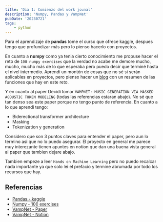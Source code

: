 ```yaml
---
title: 'Dia 1: Comienzo del work jounal'
description: 'Numpy, Pandas y VampNet'
pubDate: '20230721'
tags:
    - python
---
```



Para el aprendizaje de **pandas** tome el curso que ofrece kaggle, despues tengo que profundizar más pero lo pienso hacerlo con proyectos.

En cuanto a **numpy** como ya tenia cierto conocimiento me propuse hacer el reto de `100 numpy exercises` que la verdad no acabe me demore mucho, mucho, mucho más de lo que esperaba pero puedo decir que terminé hasta el nivel intermedio. Aprendí un montón de cosas que no sé si serán aplicables en proyectos, pero pienso hacer un [blog](20230723.md) con un resumen de las funciones que hay en este reto.

Y en cuanto al paper Decidí tomar `VAMPNET: MUSIC GENERATION VIA MASKED ACOUSTIC TOKEN MODELING` (todas las referencias estaran abajo). No sé que tan denso sea este paper porque no tengo punto de referencia. En cuanto a lo que aprendí tengo:
 - Biderectional transformer architecture
 - Masking
 - Tokenization y generation

Considero que son 3 puntos claves para entender el paper, pero aun lo termino asi que no lo puedo asegurar. El proyecto en general me parece muy interezante tienen apuntes en notion que dan una buena vista general al paper que tambien dejare abajo.

Tambien empeze a leer `Hands on Machine Learning` pero no puedo recalcar nada importante ya que solo lei el prefacio y termine abrumada por todo los recursos que hay.

## Referencias
- [Pandas - kaggle](https://www.kaggle.com/learn/pandas)
- [Numpy - 100 exercises](https://github.com/rougier/numpy-100/tree/master)
- [VampNet - Paper](https://arxiv.org/abs/2307.04686v2)
- [VampNet - Notion](https://hugo-does-things.notion.site/VampNet-Music-Generation-via-Masked-Acoustic-Token-Modeling-e37aabd0d5f1493aa42c5711d0764b33)